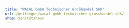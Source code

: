 ```yaml
---
title: "WACAL GmbH Technischer Großhandel SHK"
url: /uettingen/wacal-gmbh-technischer-grosshandel-shk/
shop: Sanitätshaus
---
```

